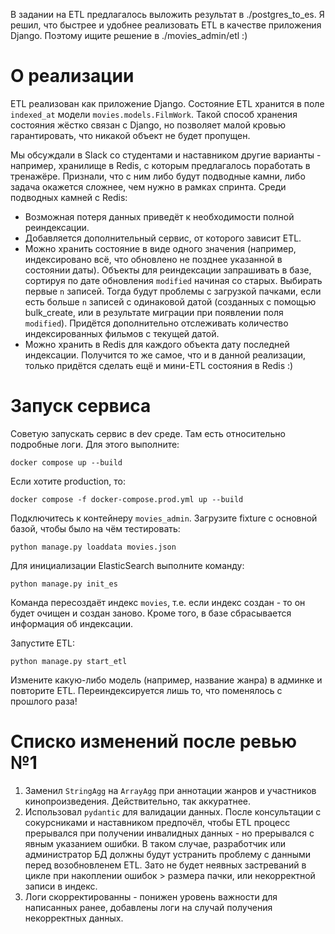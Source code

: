 В задании на ETL предлагалось выложить результат в ./postgres_to_es. Я решил, что быстрее 
и удобнее реализовать ETL в качестве приложения Django. Поэтому ищите решение в 
./movies_admin/etl :)

# О реализации
ETL реализован как приложение Django. Состояние ETL хранится в поле `indexed_at` 
модели `movies.models.FilmWork`. Такой способ хранения состояния жёстко связан с Django, 
но позволяет малой кровью гарантировать, что никакой объект не будет пропущен.

Мы обсуждали в Slack со студентами и наставником другие варианты - например,
хранилище в Redis, с которым предлагалось поработать в тренажёре.
Признали, что с ним либо будут подводные камни, либо задача окажется сложнее, чем
нужно в рамках спринта.
Среди подводных камней с Redis:
- Возможная потеря данных приведёт к необходимости полной реиндексации.
- Добавляется дополнительный сервис, от которого зависит ETL.
- Можно хранить состояние в виде одного значения (например, индексировано всё,
что обновлено не позднее указанной в состоянии даты). Объекты для реиндексации 
запрашивать в базе, сортируя по дате обновления `modified` начиная со старых. Выбирать первые
`n` записей. Тогда будут проблемы с загрузкой пачками, если есть больше `n` записей с
одинаковой датой (созданных с помощью bulk_create, или в результате миграции при 
появлении поля `modified`). Придётся дополнительно отслеживать количество индексированных 
фильмов с текущей датой.
- Можно хранить в Redis для каждого объекта дату последней индексации. Получится то
же самое, что и в данной реализации, только придётся сделать ещё и мини-ETL состояния
в Redis :)


# Запуск сервиса
Советую запускать сервис в dev среде. Там есть относительно подробные логи.
Для этого выполните:
```commandline
docker compose up --build
```
Если хотите production, то:
```commandline
docker compose -f docker-compose.prod.yml up --build
```
Подключитесь к контейнеру `movies_admin`. 
Загрузите fixture с основной базой, чтобы было на чём тестировать:
```commandline
python manage.py loaddata movies.json
```
Для инициализации ElasticSearch выполните команду:
```commandline
python manage.py init_es
``` 
Команда пересоздаёт индекс `movies`, т.е. если индекс создан - то он будет очищен и создан заново.
Кроме того, в базе сбрасывается информация об индексации.

Запустите ETL:
```commandline
python manage.py start_etl
```

Измените какую-либо модель (например, название жанра) в админке и повторите ETL.
Переиндексируется лишь то, что поменялось с прошлого раза!

# Списко изменений после ревью №1
1. Заменил `StringAgg` на `ArrayAgg` при аннотации жанров и участников кинопроизведения.
Действительно, так аккуратнее.
2. Использовал `pydantic` для валидации данных. После консультации с сокурсниками и наставником предпочёл,
чтобы ETL процесс прерывался при получении инвалидных данных - но прерывался с явным указанием ошибки.
В таком случае, разработчик или администратор БД должны будут устранить проблему с данными перед возобновленем ETL.
Зато не будет неявных застреваний в цикле при накоплении ошибок > размера пачки, или некорректной записи в индекс.
3. Логи скорректированны - понижен уровень важности для написанных ранее, добавлены логи на случай получения некорректных
данных.